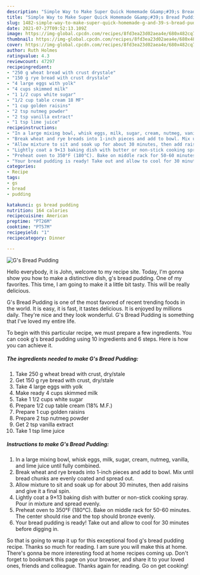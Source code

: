 ```yaml
---
description: "Simple Way to Make Super Quick Homemade G&amp;#39;s Bread Pudding"
title: "Simple Way to Make Super Quick Homemade G&amp;#39;s Bread Pudding"
slug: 1482-simple-way-to-make-super-quick-homemade-g-and-39-s-bread-pudding
date: 2021-07-27T09:52:13.109Z
image: https://img-global.cpcdn.com/recipes/8fd3ea23d02aea4e/680x482cq70/gs-bread-pudding-recipe-main-photo.jpg
thumbnail: https://img-global.cpcdn.com/recipes/8fd3ea23d02aea4e/680x482cq70/gs-bread-pudding-recipe-main-photo.jpg
cover: https://img-global.cpcdn.com/recipes/8fd3ea23d02aea4e/680x482cq70/gs-bread-pudding-recipe-main-photo.jpg
author: Ruth Holmes
ratingvalue: 4.3
reviewcount: 47297
recipeingredient:
- "250 g wheat bread with crust drystale"
- "150 g rye bread with crust drystale"
- "4 large eggs with yolk"
- "4 cups skimmed milk"
- "1 1/2 cups white sugar"
- "1/2 cup table cream 18 MF"
- "1 cup golden raisins"
- "2 tsp nutmeg powder"
- "2 tsp vanilla extract"
- "1 tsp lime juice"
recipeinstructions:
- "In a large mixing bowl, whisk eggs, milk, sugar, cream, nutmeg, vanilla, and lime juice until fully combined."
- "Break wheat and rye breads into 1-inch pieces and add to bowl. Mix until bread chunks are evenly coated and spread out."
- "Allow mixture to sit and soak up for about 30 minutes, then add raisins and give it a final spin."
- "Lightly coat a 9×13 baking dish with butter or non-stick cooking spray. Pour in mixture and spread evenly."
- "Preheat oven to 350°F (180°C). Bake on middle rack for 50-60 minutes. The center should rise and the top should bronze evenly."
- "Your bread pudding is ready! Take out and allow to cool for 30 minutes before digging in."
categories:
- Recipe
tags:
- gs
- bread
- pudding

katakunci: gs bread pudding 
nutrition: 164 calories
recipecuisine: American
preptime: "PT26M"
cooktime: "PT57M"
recipeyield: "1"
recipecategory: Dinner

---
```



![G&#39;s Bread Pudding](https://img-global.cpcdn.com/recipes/8fd3ea23d02aea4e/680x482cq70/gs-bread-pudding-recipe-main-photo.jpg)

Hello everybody, it is John, welcome to my recipe site. Today, I'm gonna show you how to make a distinctive dish, g&#39;s bread pudding. One of my favorites. This time, I am going to make it a little bit tasty. This will be really delicious.

G&#39;s Bread Pudding is one of the most favored of recent trending foods in the world. It is easy, it is fast, it tastes delicious. It is enjoyed by millions daily. They're nice and they look wonderful. G&#39;s Bread Pudding is something that I've loved my entire life.




To begin with this particular recipe, we must prepare a few ingredients. You can cook g&#39;s bread pudding using 10 ingredients and 6 steps. Here is how you can achieve it.

<!--inarticleads1-->

##### The ingredients needed to make G&#39;s Bread Pudding:

1. Take 250 g wheat bread with crust, dry/stale
1. Get 150 g rye bread with crust, dry/stale
1. Take 4 large eggs with yolk
1. Make ready 4 cups skimmed milk
1. Take 1 1/2 cups white sugar
1. Prepare 1/2 cup table cream (18% M.F.)
1. Prepare 1 cup golden raisins
1. Prepare 2 tsp nutmeg powder
1. Get 2 tsp vanilla extract
1. Take 1 tsp lime juice




<!--inarticleads2-->

##### Instructions to make G&#39;s Bread Pudding:

1. In a large mixing bowl, whisk eggs, milk, sugar, cream, nutmeg, vanilla, and lime juice until fully combined.
1. Break wheat and rye breads into 1-inch pieces and add to bowl. Mix until bread chunks are evenly coated and spread out.
1. Allow mixture to sit and soak up for about 30 minutes, then add raisins and give it a final spin.
1. Lightly coat a 9×13 baking dish with butter or non-stick cooking spray. Pour in mixture and spread evenly.
1. Preheat oven to 350°F (180°C). Bake on middle rack for 50-60 minutes. The center should rise and the top should bronze evenly.
1. Your bread pudding is ready! Take out and allow to cool for 30 minutes before digging in.




So that is going to wrap it up for this exceptional food g&#39;s bread pudding recipe. Thanks so much for reading. I am sure you will make this at home. There's gonna be more interesting food at home recipes coming up. Don't forget to bookmark this page on your browser, and share it to your loved ones, friends and colleague. Thanks again for reading. Go on get cooking!

